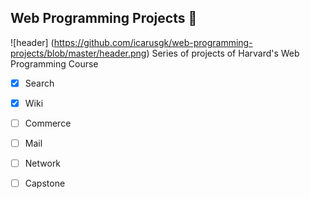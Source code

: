 ## Web Programming Projects :tongue:
![header]
(https://github.com/icarusgk/web-programming-projects/blob/master/header.png)
Series of projects of Harvard's Web Programming Course

- [x] Search
- [x] Wiki
- [ ] Commerce
- [ ] Mail
- [ ] Network
- [ ] Capstone

